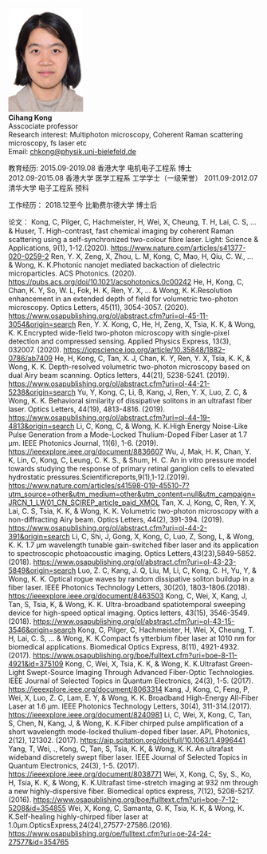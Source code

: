 <br/><img src='/images/Members-CihangKong.jpg' width='150'><br/>
**Cihang Kong**<br/>
Asscociate professor<br/>
Research interest: Multiphoton microscopy, Coherent Raman scattering microscopy, fs laser etc<br/>
Email: chkong@physik.uni-bielefeld.de


教育经历:
2015.09-2019.08		香港大学		电机电子工程系		博士       
2012.09-2015.08		香港大学		医学工程系			工学学士（一级荣誉）
2011.09-2012.07		清华大学        电子工程系          预科

工作经历：
2018.12至今  比勒费尔德大学 博士后


论文：
Kong, C, Pilger, C, Hachmeister, H, Wei, X, Cheung, T. H, Lai, C. S, ... & Huser, T. High-contrast, fast chemical imaging by coherent Raman scattering using a self-synchronized two-colour fibre laser. Light: Science & Applications, 9(1), 1-12.(2020). 
https://www.nature.com/articles/s41377-020-0259-2
Ren, Y. X, Zeng, X, Zhou, L. M, Kong, C, Mao, H, Qiu, C. W., ... & Wong, K. K.Photonic nanojet mediated backaction of dielectric microparticles. ACS Photonics. (2020). 
https://pubs.acs.org/doi/10.1021/acsphotonics.0c00242
He, H, Kong, C, Chan, K. Y, So, W. L, Fok, H. K, Ren, Y. X, ... & Wong, K. K.Resolution enhancement in an extended depth of field for volumetric two-photon microscopy. Optics Letters, 45(11), 3054-3057. (2020). 
https://www.osapublishing.org/ol/abstract.cfm?uri=ol-45-11-3054&origin=search
Ren, Y. X. Kong, C, He, H, Zeng, X, Tsia, K. K, & Wong, K. K.Encrypted wide-field two-photon microscopy with single-pixel detection and compressed sensing. Applied Physics Express, 13(3), 032007. (2020). 
https://iopscience.iop.org/article/10.35848/1882-0786/ab7409
He, H, Kong, C, Tan, X. J, Chan, K. Y, Ren, Y. X, Tsia, K. K, & Wong, K. K. Depth-resolved volumetric two-photon microscopy based on dual Airy beam scanning. Optics letters, 44(21), 5238-5241. (2019).
https://www.osapublishing.org/ol/abstract.cfm?uri=ol-44-21-5238&origin=search
Yu, Y, Kong, C, Li, B, Kang, J, Ren, Y. X, Luo, Z. C, & Wong, K. K. Behavioral similarity of dissipative solitons in an ultrafast fiber laser. Optics Letters, 44(19), 4813-4816. (2019). 
https://www.osapublishing.org/ol/abstract.cfm?uri=ol-44-19-4813&origin=search
Li, C, Kong, C, & Wong, K. K.High Energy Noise-Like Pulse Generation from a Mode-Locked Thulium-Doped Fiber Laser at 1.7 μm. IEEE Photonics Journal, 11(6), 1-6. (2019). 
https://ieeexplore.ieee.org/document/8836607
Wu, J, Mak, H. K, Chan, Y. K, Lin, C, Kong, C, Leung, C. K. S., & Shum, H. C. An in vitro pressure model towards studying the response of primary retinal ganglion cells to elevated hydrostatic pressures.Scientificreports,9(1),1-12.(2019). https://www.nature.com/articles/s41598-019-45510-7?utm_source=other&utm_medium=other&utm_content=null&utm_campaign=JRCN_1_LW01_CN_SCIREP_article_paid_XMOL
Tan, X. J, Kong, C, Ren, Y. X, Lai, C. S, Tsia, K. K, & Wong, K. K. Volumetric two-photon microscopy with a non-diffracting Airy beam. Optics Letters, 44(2), 391-394. (2019).
https://www.osapublishing.org/ol/abstract.cfm?uri=ol-44-2-391&origin=search
Li, C, Shi, J, Gong, X, Kong, C, Luo, Z, Song, L, & Wong, K. K. 1.7 μm wavelength tunable gain-switched fiber laser and its application to spectroscopic photoacoustic imaging. Optics Letters,43(23),5849-5852.(2018). https://www.osapublishing.org/ol/abstract.cfm?uri=ol-43-23-5849&origin=search
Luo, Z. C, Kang, J. Q, Liu, M, Li, C, Kong, C. H, Yu, Y, & Wong, K. K. Optical rogue waves by random dissipative soliton buildup in a fiber laser. IEEE Photonics Technology Letters, 30(20), 1803-1806.(2018).                                        https://ieeexplore.ieee.org/document/8463503
Kong, C, Wei, X, Kang, J, Tan, S, Tsia, K, & Wong, K. K.  Ultra-broadband spatiotemporal sweeping device for high-speed optical imaging. Optics letters, 43(15), 3546-3549.(2018).
https://www.osapublishing.org/ol/abstract.cfm?uri=ol-43-15-3546&origin=search
Kong, C, Pilger, C, Hachmeister, H, Wei, X, Cheung, T. H, Lai, C. S, ... & Wong, K. K.Compact fs ytterbium fiber laser at 1010 nm for biomedical applications. Biomedical Optics Express, 8(11), 4921-4932. (2017). 
https://www.osapublishing.org/boe/fulltext.cfm?uri=boe-8-11-4921&id=375109
Kong, C, Wei, X, Tsia, K. K, & Wong, K. K.Ultrafast Green-Light Swept-Source Imaging Through Advanced Fiber-Optic Technologies. IEEE Journal of Selected Topics in Quantum Electronics, 24(3), 1-5. (2017). 
https://ieeexplore.ieee.org/document/8063314
Kang, J, Kong, C, Feng, P, Wei, X, Luo, Z. C, Lam, E. Y, & Wong, K. K. Broadband High-Energy All-Fiber Laser at 1.6 μm. IEEE Photonics Technology Letters, 30(4), 311-314.(2017).       https://ieeexplore.ieee.org/document/8240981
Li, C, Wei, X, Kong, C, Tan, S, Chen, N, Kang, J, & Wong, K. K.Fiber chirped pulse amplification of a short wavelength mode-locked thulium-doped fiber laser. APL Photonics, 2(12), 121302. (2017). https://aip.scitation.org/doi/full/10.1063/1.4996441
Yang, T, Wei, ., Kong, C, Tan, S, Tsia, K. K, & Wong, K. K. An ultrafast wideband discretely swept fiber laser. IEEE Journal of Selected Topics in Quantum Electronics, 24(3), 1-5. (2017). https://ieeexplore.ieee.org/document/8038771
Wei, X, Kong, C, Sy, S., Ko, H, Tsia, K. K, & Wong, K. K.Ultrafast time-stretch imaging at 932 nm through a new highly-dispersive fiber. Biomedical optics express, 7(12), 5208-5217. (2016). https://www.osapublishing.org/boe/fulltext.cfm?uri=boe-7-12-5208&id=354855
Wei, X, Kong, C, Samanta, G. K, Tsia, K. K, & Wong, K. K.Self-healing highly-chirped fiber laser at 1.0μm.OpticsExpress,24(24),27577-27586.(2016).                                                       https://www.osapublishing.org/oe/fulltext.cfm?uri=oe-24-24-27577&id=354765
